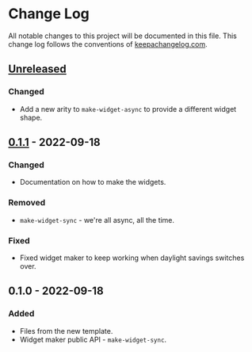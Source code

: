 # Change Log
All notable changes to this project will be documented in this file. This change log follows the conventions of [keepachangelog.com](http://keepachangelog.com/).

## [Unreleased]
### Changed
- Add a new arity to `make-widget-async` to provide a different widget shape.

## [0.1.1] - 2022-09-18
### Changed
- Documentation on how to make the widgets.

### Removed
- `make-widget-sync` - we're all async, all the time.

### Fixed
- Fixed widget maker to keep working when daylight savings switches over.

## 0.1.0 - 2022-09-18
### Added
- Files from the new template.
- Widget maker public API - `make-widget-sync`.

[Unreleased]: https://github.com/your-name/nam/compare/0.1.1...HEAD
[0.1.1]: https://github.com/your-name/nam/compare/0.1.0...0.1.1
